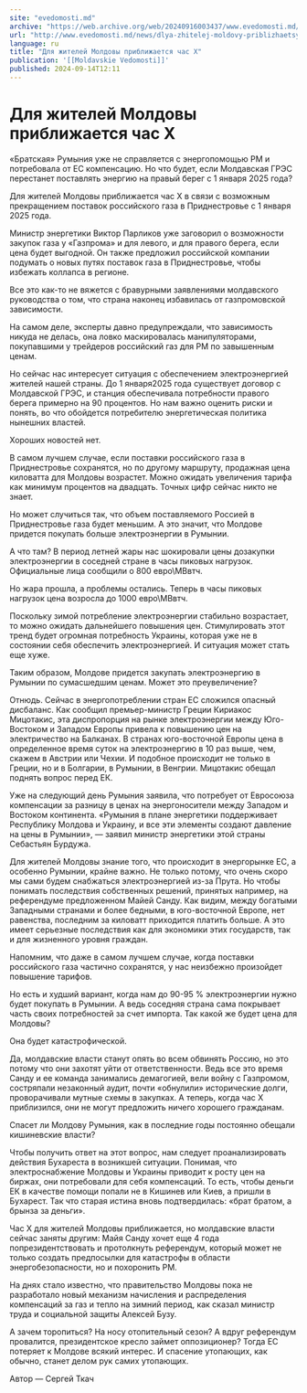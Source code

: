 ```yaml
---
site: "evedomosti.md"
archive: "https://web.archive.org/web/20240916003437/www.evedomosti.md/news/dlya-zhitelej-moldovy-priblizhaetsya-chas-h"
url: "http://www.evedomosti.md/news/dlya-zhitelej-moldovy-priblizhaetsya-chas-h"
language: ru
title: "Для жителей Молдовы приближается час Х"
publication: '[[Moldavskie Vedomosti]]'
published: 2024-09-14T12:11
---
```


# Для жителей Молдовы приближается час Х

«Братская» Румыния уже не справляется с энергопомощью РМ и потребовала от ЕС компенсацию. Но что будет, если Молдавская ГРЭС перестанет поставлять энергию на правый берег с 1 января 2025 года?

Для жителей Молдовы приближается час Х в связи с возможным прекращением поставок российского газа в Приднестровье с 1 января 2025 года.

Министр энергетики Виктор Парликов уже заговорил о возможности закупок газа у «Газпрома» и для левого, и для правого берега, если цена будет выгодной. Он также предложил российской компании подумать о новых путях поставок газа в Приднестровье, чтобы избежать коллапса в регионе.

Все это как-то не вяжется с бравурными заявлениями молдавского руководства о том, что страна наконец избавилась от газпромовской зависимости.

На самом деле, эксперты давно предупреждали, что зависимость никуда не делась, она ловко маскировалась манипуляторами, покупавшими у трейдеров российский газ для РМ по завышенным ценам.

Но сейчас нас интересует ситуация с обеспечением электроэнергией жителей нашей страны. До 1 января2025 года существует договор с Молдавской ГРЭС, и станция обеспечивала потребности правого берега примерно на 90 процентов. Но нам важно оценить риски и понять, во что обойдется потребителю энергетическая политика нынешних властей.

Хороших новостей нет.

В самом лучшем случае, если поставки российского газа в Приднестровье сохранятся, но по другому маршруту, продажная цена киловатта для Молдовы возрастет. Можно ожидать увеличения тарифа как минимум процентов на двадцать. Точных цифр сейчас никто не знает.

Но может случиться так, что объем поставляемого Россией в Приднестровье газа будет меньшим. А это значит, что Молдове придется покупать больше электроэнергии в Румынии.

А что там? В период летней жары нас шокировали цены дозакупки электроэнергии в соседней стране в часы пиковых нагрузок. Официальные лица сообщили о 800 евро\МВвтч.

Но жара прошла, а проблемы остались. Теперь в часы пиковых нагрузок цена возросла до 1000 евро\МВвтч.

Поскольку зимой потребление электроэнергии стабильно возрастает, то можно ожидать дальнейшего повышения цен. Стимулировать этот тренд будет огромная потребность Украины, которая уже не в состоянии себя обеспечить электроэнергией. И ситуация может стать еще хуже.

Таким образом, Молдове придется закупать электроэнергию в Румынии по сумасшедшим ценам. Может это преувеличение?

Отнюдь. Сейчас в энергопотреблении стран ЕС сложился опасный дисбаланс. Как сообщил премьер-министр Греции Кириакос Мицотакис, эта диспропорция на рынке электроэнергии между Юго-Востоком и Западом Европы привела к повышению цен на электричество на Балканах. В странах юго-восточной Европы цена в определенное время суток на электроэнергию в 10 раз выше, чем, скажем в Австрии или Чехии. И подобное происходит не только в Греции, но и в Болгарии, в Румынии, в Венгрии. Мицотакис обещал поднять вопрос перед ЕК.

Уже на следующий день Румыния заявила, что потребует от Евросоюза компенсации за разницу в ценах на энергоносители между Западом и Востоком континента. «Румыния в плане энергетики поддерживает Республику Молдова и Украину, и все эти элементы создают давление на цены в Румынии», — заявил министр энергетики этой страны Себастьян Бурдужа.

Для жителей Молдовы знание того, что происходит в энергорынке ЕС, а особенно Румынии, крайне важно. Не только потому, что очень скоро мы сами будем снабжаться электроэнергией из-за Прута. Но чтобы понимать последствия собственных решений, принятых например, на референдуме предложенном Майей Санду. Как видим, между богатыми Западными странами и более бедными, в юго-восточной Европе, нет равенства, последним за киловатт приходится платить больше. А это имеет серьезные последствия как для экономики этих государств, так и для жизненного уровня граждан.

Напомним, что даже в самом лучшем случае, когда поставки российского газа частично сохранятся, у нас неизбежно произойдет повышение тарифов.

Но есть и худший вариант, когда нам до 90-95 % электроэнергии нужно будет покупать в Румынии. А ведь соседняя страна сама покрывает часть своих потребностей за счет импорта. Так какой же будет цена для Молдовы?

Она будет катастрофической.

Да, молдавские власти станут опять во всем обвинять Россию, но это потому что они захотят уйти от ответственности. Ведь все это время Санду и ее команда занимались демагогией, вели войну с Газпромом, состряпали незаконный аудит, почти «обнулили» исторические долги, проворачивали мутные схемы в закупках. А теперь, когда час Х приблизился, они не могут предложить ничего хорошего гражданам.

Спасет ли Молдову Румыния, как в последние годы постоянно обещали кишиневские власти?

Чтобы получить ответ на этот вопрос, нам следует проанализировать действия Бухареста в возникшей ситуации. Понимая, что электроснабжение Молдовы и Украины приводит к росту цен на биржах, они потребовали для себя компенсаций. То есть, чтобы деньги ЕК в качестве помощи попали не в Кишинев или Киев, а пришли в Бухарест. Так что старая истина вновь подтвердилась: «брат братом, а брынза за деньги».

Час Х для жителей Молдовы приближается, но молдавские власти сейчас заняты другим: Майя Санду хочет еще 4 года попрезидентствовать и протолкнуть референдум, который может не только создать предпосылки для катастрофы в области энергобезопасности, но и похоронить РМ.

На днях стало известно, что правительство Молдовы пока не разработало новый механизм начисления и распределения компенсаций за газ и тепло на зимний период, как сказал министр труда и социальной защиты Алексей Бузу.

А зачем торопиться? На носу отопительный сезон? А вдруг референдум провалится, президентское кресло займет оппозиционер? Тогда ЕС потеряет к Молдове всякий интерес. И спасение утопающих, как обычно, станет делом рук самих утопающих.

Автор — Сергей Ткач 